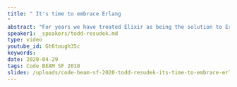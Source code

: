 ```yaml
---
title: " It's time to embrace Erlang
"
abstract: "For years we have treated Elixir as being the solution to Erlang syntax. It's time we embrace our BEAM roots and learn what we've been missing."
speaker1: _speakers/todd-resudek.md
type: video
youtube_id: Gt6tough35c
keywords: 
date: 2020-04-29
tags: Code BEAM SF 2018
slides: /uploads/code-beam-sf-2020-todd-resudek-its-time-to-embrace-erlang.pdf
---
```



